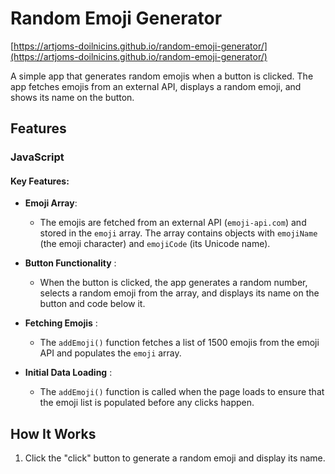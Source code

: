 # Random Emoji Generator

[https://artjoms-doilnicins.github.io/random-emoji-generator/](https://artjoms-doilnicins.github.io/random-emoji-generator/)

A simple app that generates random emojis when a button is clicked. The app fetches emojis from an external API, displays a random emoji, and shows its name on the button.

## Features

### JavaScript

#### Key Features:

- **Emoji Array**:
  - The emojis are fetched from an external API (`emoji-api.com`) and stored in the `emoji` array. The array contains objects with `emojiName` (the emoji character) and `emojiCode` (its Unicode name).
 
- **Button Functionality** :
  - When the button is clicked, the app generates a random number, selects a random emoji from the array, and displays its name on the button and code below it.
 
- **Fetching Emojis** : 
  - The `addEmoji()` function fetches a list of 1500 emojis from the emoji API and populates the `emoji` array.

- **Initial Data Loading** : 
  - The `addEmoji()` function is called when the page loads to ensure that the emoji list is populated before any clicks happen.

## How It Works 

1. Click the "click" button to generate a random emoji and display its name.
